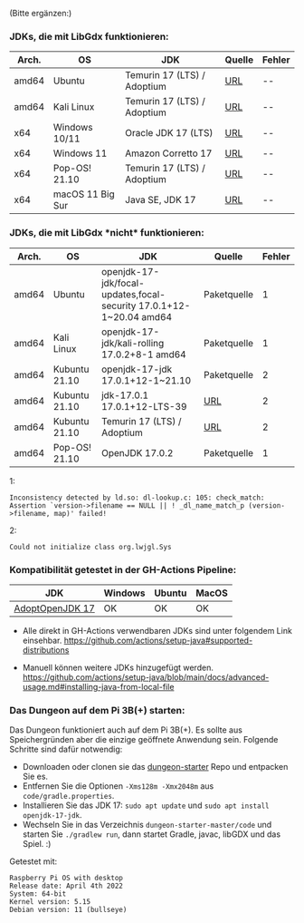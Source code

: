 (Bitte ergänzen:)

### JDKs, die mit LibGdx funktionieren:

| Arch. | OS               | JDK                         | Quelle                                                                                | Fehler |
| ----- | ---------------- | --------------------------- | ------------------------------------------------------------------------------------- | ------ |
| amd64 | Ubuntu           | Temurin 17 (LTS) / Adoptium | [URL](https://adoptium.net/)                                                          | --     |
| amd64 | Kali Linux       | Temurin 17 (LTS) / Adoptium | [URL](https://adoptium.net/)                                                          | --     |
| x64   | Windows 10/11    | Oracle JDK 17 (LTS)         | [URL](https://https://www.oracle.com/java/)                                           | --     |
| x64   | Windows 11       | Amazon Corretto 17          | [URL](https://docs.aws.amazon.com/corretto/latest/corretto-17-ug/downloads-list.html) | --     |
| x64   | Pop-OS! 21.10    | Temurin 17 (LTS) / Adoptium | [URL](https://adoptium.net/)                                                          | --     |
| x64   | macOS 11 Big Sur | Java SE, JDK 17             | [URL](https://https://www.oracle.com/java/)                                           | --     |

### JDKs, die mit LibGdx \*nicht\* funktionieren:

| Arch. | OS            | JDK                                                                 | Quelle                                                                 | Fehler |
| ----- | ------------- | ------------------------------------------------------------------- | ---------------------------------------------------------------------- | ------ |
| amd64 | Ubuntu        | openjdk-17-jdk/focal-updates,focal-security 17.0.1+12-1~20.04 amd64 | Paketquelle                                                            | 1      |
| amd64 | Kali Linux    | openjdk-17-jdk/kali-rolling 17.0.2+8-1 amd64                        | Paketquelle                                                            | 1      |
| amd64 | Kubuntu 21.10 | openjdk-17-jdk 17.0.1+12-1~21.10                                    | Paketquelle                                                            | 2      |
| amd64 | Kubuntu 21.10 | jdk-17.0.1 17.0.1+12-LTS-39                                         | [URL](https://www.oracle.com/java/technologies/downloads/#jdk17-linux) | 2      |
| amd64 | Kubuntu 21.10 | Temurin 17 (LTS) / Adoptium                                         | [URL](https://adoptium.net/)                                           | 2      |
| amd64 | Pop-OS! 21.10 | OpenJDK 17.0.2                                                      | Paketquelle                                                            | 1      |

1:

```
Inconsistency detected by ld.so: dl-lookup.c: 105: check_match: Assertion `version->filename == NULL || ! _dl_name_match_p (version->filename, map)' failed!
```

2:

```
Could not initialize class org.lwjgl.Sys
```

### Kompatibilität getestet in der GH-Actions Pipeline:

| JDK                                          | Windows | Ubuntu | MacOS |
| -------------------------------------------- | ------- | ------ | ----- |
| [AdoptOpenJDK 17](https://adoptopenjdk.net/) | OK      | OK     | OK    |

- Alle direkt in GH-Actions verwendbaren JDKs sind unter folgendem Link einsehbar.
  https://github.com/actions/setup-java#supported-distributions

- Manuell können weitere JDKs hinzugefügt werden.
  https://github.com/actions/setup-java/blob/main/docs/advanced-usage.md#installing-java-from-local-file

### Das Dungeon auf dem Pi 3B(+) starten:

Das Dungeon funktioniert auch auf dem Pi 3B(+). Es sollte aus Speichergründen aber die einzige geöffnete Anwendung sein. Folgende Schritte sind dafür notwendig:

- Downloaden oder clonen sie das [dungeon-starter](https://github.com/PM-Dungeon/dungeon-starter) Repo und entpacken Sie es.
- Entfernen Sie die Optionen `-Xms128m -Xmx2048m` aus `code/gradle.properties`.
- Installieren Sie das JDK 17: `sudo apt update` und `sudo apt install openjdk-17-jdk`.
- Wechseln Sie in das Verzeichnis `dungeon-starter-master/code` und starten Sie `./gradlew run`, dann startet Gradle, javac, libGDX und das Spiel. :)

Getestet mit:

```
Raspberry Pi OS with desktop
Release date: April 4th 2022
System: 64-bit
Kernel version: 5.15
Debian version: 11 (bullseye)
```
